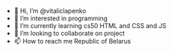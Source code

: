 - 👋 Hi, I’m @vitaliclapenko
- 👀 I’m interested in programming 
- 🌱 I’m currently learning cs50  HTML and CSS and JS
- 💞️ I’m looking to collaborate on project
- 📫 How to reach me 
Republic of Belarus

<!---
vitaliclapenko/vitaliclapenko is a ✨ special ✨ repository because its `README.md` (this file) appears on your GitHub profile.
You can click the Preview link to take a look at your changes.
--->

